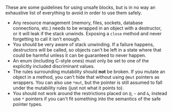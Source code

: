 These are some guidelines for using unsafe blocks, but is in no way an exhaustive list of everything to avoid in order to use them safely.

* Any resource management (memory, files, sockets, database connections, etc.) needs to be wrapped in an object with a destructor, or it will leak if the stack unwinds. Exposing a `close` method and never forgetting to call it isn't enough.
* You should be very aware of stack unwinding. If a failure happens, destructors will be called, so objects can't be left in a state where that could be harmful unless it can be guaranteed to never happen.
* An enum (including C-style ones) must only be set to one of the explicitly included discriminant values.
* The rules surrounding mutability should **not** be broken. If you mutate an object in a method, you can't hide that without using `@mut` pointers as wrappers. You can also use `*mut`, but the pointer is still assumed to fall under the mutability rules (just not what it points to).
* You should not work around the restrictions placed on `@`, `~` and `&`, instead use `*` pointers if you can't fit something into the semantics of the safe pointer types.